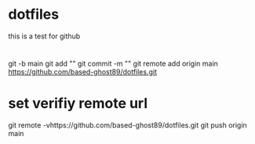 # dotfiles
this is a test for github
# 
git -b main
git add "<file>"
git commit -m "<message>"
git remote add origin main https://github.com/based-ghost89/dotfiles.git
# set verifiy remote url
git remote -vhttps://github.com/based-ghost89/dotfiles.git
git push origin main
